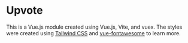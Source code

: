 # Upvote

This is a Vue.js module created using Vue.js, Vite, and vuex.  The styles were created using [Tailwind CSS](https://tailwindcss.com/) and [vue-fontawesome](https://www.npmjs.com/package/@fortawesome/vue-fontawesome) to learn more.
